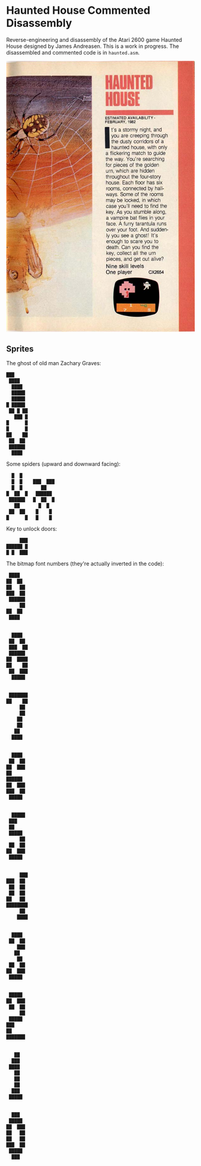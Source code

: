 # Haunted House Commented Disassembly

Reverse-engineering and disassembly of the Atari 2600 game Haunted House designed by James Andreasen. This is a work in progress. The disassembled and commented code is in `haunted.asm`.

![Haunted House](https://github.com/brandonrobertz/haunted_house_disassembly/blob/master/atari_catalog_haunted_house.jpg)


## Sprites

The ghost of old man Zachary Graves:


    ███
     ████
      ████
      █████
      █████
    █ █████
     ██ █ ██
       ███ █
    █      █
    █      █
    ██    ██
     ██  ██
     ██████
      ████


Some spiders (upward and downward facing):


      █  █
      █  █    ███  ███
      █  █       ██
    █  ██  █   ██████
     ██████   █  ██  █
       ██       █  █
     ██  ██    █    █
    █      █   █    █


Key to unlock doors:


         ███
    ██████ █
    █ █  ███



The bitmap font numbers (they're actually inverted in the code):


     ████
    ██  ██
    ██   ██
    ███  ██
     ██████
         ██
    ██  ██
     ████


      ████
     ██  ██
     ███  ██
     ██████
    ██  ████
    ██    ██
     ██  ███
      █████


     ███████
    ██    ██
         ██
         ██
        ██
        ██
       ██
      ████


      ████
     ██  ██
    ██  ███
    ██
    ██████
    ██  ███
    ███  ██
     █████


      █████
     ███
     ██
     █████
         ██
     ██  ██
    ██  ███
     █████


         ███
    ███  ██
     ██  ██
     ██  ██
    ██   ██
    ████████
         ██
        ████


      ████
     ██  ██
        ███
       ██
        ██
     ██  ██
    ██  ███
     █████


     █████
    ██  ███
     ██  ██
         ██
     █████
    ███
    ██
    ███████


       ██
      ███
     ████
       ██
       ██
       ██
      ███
     █████


      ███
     █████
    ██  ███
    ██   ██
    ██   ██
    ███  ██
     █████
      ███

